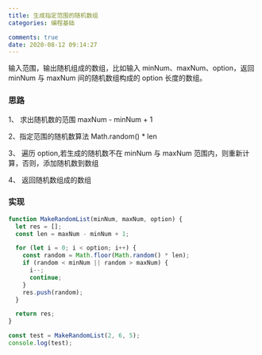 ```yaml
---
title: 生成指定范围的随机数组
categories: 编程基础

comments: true
date: 2020-08-12 09:14:27
---
```

输入范围，输出随机组成的数组，比如输入 minNum、maxNum、option，返回 minNum 与 maxNum 间的随机数组构成的 option 长度的数组。

### 思路

1、 求出随机数的范围 maxNum - minNum + 1

2、指定范围的随机数算法 Math.random() \* len

3、 遍历 option,若生成的随机数不在 minNum 与 maxNum 范围内，则重新计算，否则，添加随机数到数组

4、 返回随机数组成的数组

### 实现

```js
function MakeRandomList(minNum, maxNum, option) {
  let res = [];
  const len = maxNum - minNum + 1;

  for (let i = 0; i < option; i++) {
    const random = Math.floor(Math.random() * len);
    if (random < minNum || random > maxNum) {
      i--;
      continue;
    }
    res.push(random);
  }

  return res;
}

const test = MakeRandomList(2, 6, 5);
console.log(test);
```